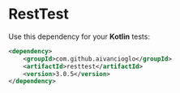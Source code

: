 # RestTest
Use this dependency for your **Kotlin** tests:

```xml
<dependency>
    <groupId>com.github.aivancioglo</groupId>
    <artifactId>resttest</artifactId>
    <version>3.0.5</version>
</dependency>
``` 